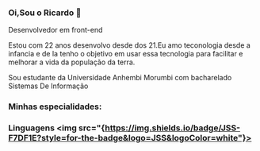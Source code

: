 ### Oi,Sou o Ricardo 👋

Desenvolvedor em front-end

Estou com 22 anos desenvolvo desde dos 21.Eu amo teconologia desde a infancia e de la tenho o 
objetivo em usar essa tecnologia para facilitar e melhorar a vida da população da terra.

Sou estudante da  Universidade Anhembi Morumbi com bacharelado Sistemas De Informação

### Minhas especialidades:

### Linguagens <img src="{https://img.shields.io/badge/JSS-F7DF1E?style=for-the-badge&logo=JSS&logoColor=white"}>
